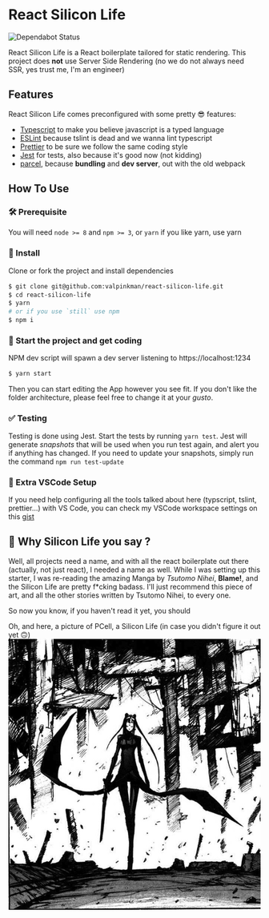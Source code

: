 # React Silicon Life

![Dependabot Status](https://api.dependabot.com/badges/status?host=github&repo=valpinkman/react-silicon-life)

React Silicon Life is a React boilerplate tailored for static rendering.
This project does **not** use Server Side Rendering (no we do not always need SSR, yes trust me, I'm an engineer)

## Features

React Silicon Life comes preconfigured with some pretty 😎 features:
  - [Typescript](https://www.typescriptlang.org/index.html) to make you believe javascript is a typed language
  - [ESLint](https://eslint.org/) because tslint is dead and we wanna lint typescript
  - [Prettier](https://prettier.io/) to be sure we follow the same coding style
  - [Jest](https://facebook.github.io/jest) for tests, also because it's good now (not kidding)
  - [parcel](https://parceljs.org/), because **bundling** and **dev server**, out with the old webpack
  
## How To Use
### 🛠 Prerequisite

You will need `node >= 8` and `npm >= 3`, or `yarn` if you like yarn, use yarn

### 🔧 Install
Clone or fork the project and install dependencies
```bash
$ git clone git@github.com:valpinkman/react-silicon-life.git
$ cd react-silicon-life
$ yarn
# or if you use `still` use npm
$ npm i 
```

### 🎉 Start the project and get coding

NPM dev script will spawn a dev server listening to https://localhost:1234

```bash
$ yarn start
```

Then you can start editing the App however you see fit. If you don't like the folder architecture, please feel free to change it at your _gusto_.

### ✅ Testing

Testing is done using Jest. Start the tests by running `yarn test`. Jest will generate _snapshots_ that will be used when you run test again, and alert you if anything has changed. If you need to update your snapshots, simply run the command `npm run test-update`

### 👾 Extra VSCode Setup

If you need help configuring all the tools talked about here (typscript, tslint, prettier...) with VS Code, you can check my VSCode workspace settings on this [gist](https://gist.github.com/3dc7787503fa4da7887c4b6389f8dbff)

## 👻 Why Silicon Life you say ?

Well, all projects need a name, and with all the react boilerplate out there (actually, not just react), I needed a name as well. While I was setting up this starter, I was re-reading the amazing Manga by _Tsutomo Nihei_, **Blame!**, and the Silicon Life are pretty f*cking badass. I'll just recommend this piece of art, and all the other stories written by Tsutomo Nihei, to every one.  

So now you know, if you haven't read it yet, you should

Oh, and here, a picture of PCell, a Silicon Life (in case you didn't figure it out yet 🙃)
![Pcell - Blame!](files/pcell.jpg)
